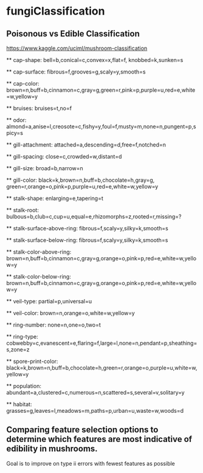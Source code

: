 # fungiClassification

## Poisonous vs Edible Classification 

 https://www.kaggle.com/uciml/mushroom-classification 
 
** cap-shape: bell=b,conical=c,convex=x,flat=f, knobbed=k,sunken=s

** cap-surface: fibrous=f,grooves=g,scaly=y,smooth=s

** cap-color: brown=n,buff=b,cinnamon=c,gray=g,green=r,pink=p,purple=u,red=e,white=w,yellow=y

** bruises: bruises=t,no=f

** odor: almond=a,anise=l,creosote=c,fishy=y,foul=f,musty=m,none=n,pungent=p,spicy=s

** gill-attachment: attached=a,descending=d,free=f,notched=n

** gill-spacing: close=c,crowded=w,distant=d

** gill-size: broad=b,narrow=n

** gill-color: black=k,brown=n,buff=b,chocolate=h,gray=g, green=r,orange=o,pink=p,purple=u,red=e,white=w,yellow=y

** stalk-shape: enlarging=e,tapering=t

** stalk-root: bulbous=b,club=c,cup=u,equal=e,rhizomorphs=z,rooted=r,missing=?

** stalk-surface-above-ring: fibrous=f,scaly=y,silky=k,smooth=s

** stalk-surface-below-ring: fibrous=f,scaly=y,silky=k,smooth=s

** stalk-color-above-ring: brown=n,buff=b,cinnamon=c,gray=g,orange=o,pink=p,red=e,white=w,yellow=y

** stalk-color-below-ring: brown=n,buff=b,cinnamon=c,gray=g,orange=o,pink=p,red=e,white=w,yellow=y

** veil-type: partial=p,universal=u

** veil-color: brown=n,orange=o,white=w,yellow=y

** ring-number: none=n,one=o,two=t

** ring-type: cobwebby=c,evanescent=e,flaring=f,large=l,none=n,pendant=p,sheathing=s,zone=z

** spore-print-color: black=k,brown=n,buff=b,chocolate=h,green=r,orange=o,purple=u,white=w,yellow=y

** population: abundant=a,clustered=c,numerous=n,scattered=s,several=v,solitary=y

** habitat: grasses=g,leaves=l,meadows=m,paths=p,urban=u,waste=w,woods=d

##  Comparing feature selection options to determine which features are most indicative of edibility in mushrooms.

Goal is to improve on type ii errors with fewest features as possible
